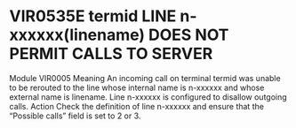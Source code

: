 # VIR0535E termid LINE n-xxxxxx(linename) DOES NOT PERMIT CALLS TO SERVER
Module
    VIR0005
Meaning
    An incoming call on terminal termid was unable to be rerouted to the line whose internal name is n-xxxxxx and whose external name is linename. Line n-xxxxxx is configured to disallow outgoing calls.
Action
    Check the definition of line n-xxxxxx and ensure that the “Possible calls” field is set to 2 or 3.
